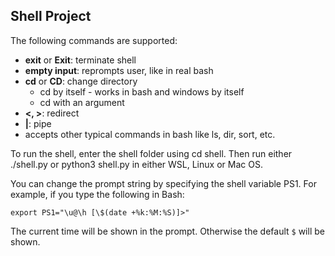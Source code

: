 ## Shell Project

The following commands are supported:

* **exit** or **Exit**: terminate shell
* **empty input**: reprompts user, like in real bash
* **cd** or **CD**: change directory
  * cd by itself - works in bash and windows by itself
  * cd with an argument
* **<, >**: redirect
* **|**: pipe
* accepts other typical commands in bash like ls, dir, sort, etc.

To run the shell, enter the shell folder using cd shell.
Then run either ./shell.py or python3 shell.py in either WSL, Linux or Mac OS.

You can change the prompt string by specifying the shell variable PS1. 
For example, if you type the following in Bash: 

` export PS1="\u@\h [\$(date +%k:%M:%S)]>" `

The current time will be shown in the prompt. Otherwise the default `$` will be shown.

